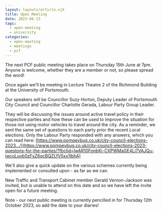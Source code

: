 ```yaml
---
layout: layouts/article.njk
title: Open Meeting
date: 2023-06-13
tags: 
  - open-meeting
  - university
categories: 
  - open-meeting
  - meetings
  - pcf
---
```


The next PCF public meeting takes place on Thursday 15th June at 7pm. Anyone is welcome, whether they are a member or not, so please spread the word!

Once again we'll be meeting in Lecture Theatre 2 of the Richmond Building at the University of Portsmouth.

Our speakers will be Councillor Suzy Horton, Deputy Leader of Portsmouth City Council and Councillor Charlotte Gerada, Labour Party Group Leader.

They will be discussing the issues around active travel policy in their respective parties and how these can be used to improve the situation for those not using motor vehicles to travel around the city. As a reminder, we sent the same set of questions to each party prior the recent Local elections. Only the Labour Party responded with any answers, which you can read here: [https://www.pompeybug.co.uk/city-council-elections-2023.../](https://www.pompeybug.co.uk/city-council-elections-2023-questons-for-the-parties/?fbclid=IwAR10FonbKi-CXPWMaGE4Li7VAJQu-iwcoLuvb0zFsZ6qcBQZLfV5xx1IbhA)

We'll also give a quick update on the various schemes currently being implemented or consulted upon - as far as we can.

New Traffic and Transport Cabinet member Gerald Vernon-Jackson was invited, but is unable to attend on this date and so we have left the invite open for a future meeting.

Note - our next public meeting is currently pencilled in for Thursday 12th October 2023, so add the date to your diaries!

